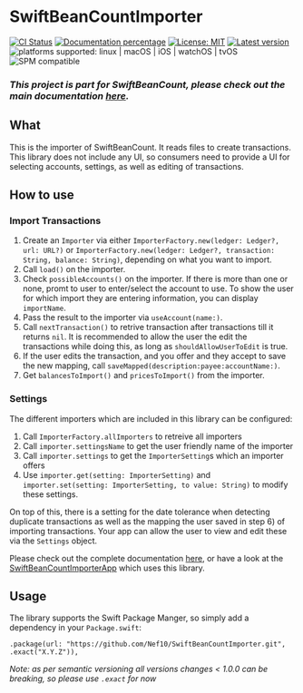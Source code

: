 # SwiftBeanCountImporter

[![CI Status](https://github.com/Nef10/SwiftBeanCountImporter/workflows/CI/badge.svg?event=push)](https://github.com/Nef10/SwiftBeanCountImporter/actions?query=workflow%3A%22CI%22) [![Documentation percentage](https://nef10.github.io/SwiftBeanCountImporter/badge.svg)](https://nef10.github.io/SwiftBeanCountImporter/) [![License: MIT](https://img.shields.io/github/license/Nef10/SwiftBeanCountImporter)](https://github.com/Nef10/SwiftBeanCountImporter/blob/main/LICENSE) [![Latest version](https://img.shields.io/github/v/release/Nef10/SwiftBeanCountImporter?label=SemVer&sort=semver)](https://github.com/Nef10/SwiftBeanCountImporter/releases) ![platforms supported: linux | macOS | iOS | watchOS | tvOS](https://img.shields.io/badge/platform-linux%20%7C%20macOS%20%7C%20iOS%20%7C%20watchOS%20%7C%20tvOS-blue) ![SPM compatible](https://img.shields.io/badge/SPM-compatible-blue)

### ***This project is part for SwiftBeanCount, please check out the main documentation [here](https://github.com/Nef10/SwiftBeanCount).***

## What

This is the importer of SwiftBeanCount. It reads files to create transactions. This library does not include any UI, so consumers need to provide a UI for selecting accounts, settings, as well as editing of transactions.

## How to use

### Import Transactions

1) Create an `Importer` via either `ImporterFactory.new(ledger: Ledger?, url: URL?)` or `ImporterFactory.new(ledger: Ledger?, transaction: String, balance: String)`, depending on what you want to import.
2) Call `load()` on the importer.
3) Check `possibleAccounts()` on the importer. If there is more than one or none, promt to user to enter/select the account to use. To show the user for which import they are entering information, you can display `importName`.
4) Pass the result to the importer via `useAccount(name:)`.
5) Call `nextTransaction()` to retrive transaction after transactions till it returns `nil`. It is recommended to allow the user the edit the transactions while doing this, as long as `shouldAllowUserToEdit` is true.
6) If the user edits the transaction, and you offer and they accept to save the new mapping, call `saveMapped(description:payee:accountName:)`.
7) Get `balancesToImport()` and `pricesToImport()` from the importer.

### Settings

The different importers which are included in this library can be configured:

1) Call `ImporterFactory.allImporters` to retreive all importers
2) Call `importer.settingsName` to get the user friendly name of the importer
3) Call `importer.settings` to get the `ImporterSetting`s which an importer offers
3) Use `importer.get(setting: ImporterSetting)` and `importer.set(setting: ImporterSetting, to value: String)` to modify these settings.

On top of this, there is a setting for the date tolerance when detecting duplicate transactions as well as the mapping the user saved in step 6) of importing transactions. Your app can allow the user to view and edit these via the `Settings` object.

Please check out the complete documentation [here](https://nef10.github.io/SwiftBeanCountImporter/), or have a look at the [SwiftBeanCountImporterApp](https://github.com/Nef10/SwiftBeanCountImporterApp/) which uses this library.

## Usage

The library supports the Swift Package Manger, so simply add a dependency in your `Package.swift`:

```
.package(url: "https://github.com/Nef10/SwiftBeanCountImporter.git", .exact("X.Y.Z")),
```

*Note: as per semantic versioning all versions changes < 1.0.0 can be breaking, so please use `.exact` for now*
